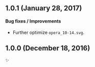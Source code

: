 ## 1.0.1 (January 28, 2017)

#### Bug fixes / Improvements

* Further optimize `opera_10-14.svg`.


## 1.0.0 (December 18, 2016)

✨

